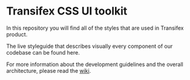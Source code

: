 # Transifex CSS UI toolkit

In this repository you will find all of the styles that are used in Transifex product.

The live styleguide that describes visually every component of our codebase can be found here.

For more information about the development guidelines and the overall architecture, please read the [wiki](https://github.com/transifex/tx-css/wiki).
